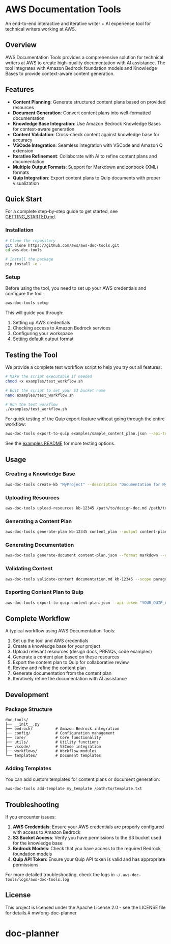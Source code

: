 # AWS Documentation Tools

An end-to-end interactive and iterative writer + AI experience tool for technical writers working at AWS.

## Overview

AWS Documentation Tools provides a comprehensive solution for technical writers at AWS to create high-quality documentation with AI assistance. The tool integrates with Amazon Bedrock foundation models and Knowledge Bases to provide context-aware content generation.

## Features

- **Content Planning**: Generate structured content plans based on provided resources
- **Document Generation**: Convert content plans into well-formatted documentation
- **Knowledge Base Integration**: Use Amazon Bedrock Knowledge Bases for context-aware generation
- **Content Validation**: Cross-check content against knowledge base for accuracy
- **VSCode Integration**: Seamless integration with VSCode and Amazon Q extension
- **Iterative Refinement**: Collaborate with AI to refine content plans and documentation
- **Multiple Output Formats**: Support for Markdown and zonbook (XML) formats
- **Quip Integration**: Export content plans to Quip documents with proper visualization

## Quick Start

For a complete step-by-step guide to get started, see [GETTING_STARTED.md](GETTING_STARTED.md).

### Installation

```bash
# Clone the repository
git clone https://github.com/aws/aws-doc-tools.git
cd aws-doc-tools

# Install the package
pip install -e .
```

### Setup

Before using the tool, you need to set up your AWS credentials and configure the tool:

```bash
aws-doc-tools setup
```

This will guide you through:
1. Setting up AWS credentials
2. Checking access to Amazon Bedrock services
3. Configuring your workspace
4. Setting default output format

## Testing the Tool

We provide a complete test workflow script to help you try out all features:

```bash
# Make the script executable if needed
chmod +x examples/test_workflow.sh

# Edit the script to set your S3 bucket name
nano examples/test_workflow.sh

# Run the test workflow
./examples/test_workflow.sh
```

For quick testing of the Quip export feature without going through the entire workflow:

```bash
aws-doc-tools export-to-quip examples/sample_content_plan.json --api-token "YOUR_QUIP_API_TOKEN"
```

See the [examples README](examples/README.md) for more testing options.

## Usage

### Creating a Knowledge Base

```bash
aws-doc-tools create-kb "MyProject" --description "Documentation for MyProject" --bucket "my-kb-bucket"
```

### Uploading Resources

```bash
aws-doc-tools upload-resources kb-12345 /path/to/design-doc.md /path/to/api-spec.yaml
```

### Generating a Content Plan

```bash
aws-doc-tools generate-plan kb-12345 content_plan --output content-plan.json
```

### Generating Documentation

```bash
aws-doc-tools generate-document content-plan.json --format markdown --output documentation.md
```

### Validating Content

```bash
aws-doc-tools validate-content documentation.md kb-12345 --scope paragraph --report validation-report.md
```

### Exporting Content Plan to Quip

```bash
aws-doc-tools export-to-quip content-plan.json --api-token "YOUR_QUIP_API_TOKEN" --folder-id "QUIP_FOLDER_ID"
```

## Complete Workflow

A typical workflow using AWS Documentation Tools:

1. Set up the tool and AWS credentials
2. Create a knowledge base for your project
3. Upload relevant resources (design docs, PRFAQs, code examples)
4. Generate a content plan based on these resources
5. Export the content plan to Quip for collaborative review
6. Review and refine the content plan
7. Generate documentation from the content plan
8. Iteratively refine the documentation with AI assistance

## Development

### Package Structure

```
doc_tools/
├── __init__.py
├── bedrock/          # Amazon Bedrock integration
├── config/           # Configuration management
├── core/             # Core functionality
├── utils/            # Utility functions
├── vscode/           # VSCode integration
├── workflows/        # Workflow modules
└── templates/        # Document templates
```

### Adding Templates

You can add custom templates for content plans or document generation:

```bash
aws-doc-tools add-template my_template /path/to/template.txt
```

## Troubleshooting

If you encounter issues:

1. **AWS Credentials**: Ensure your AWS credentials are properly configured with access to Amazon Bedrock
2. **S3 Bucket Access**: Verify you have permissions to the S3 bucket used for the knowledge base
3. **Bedrock Models**: Check that you have access to the required Bedrock foundation models
4. **Quip API Token**: Ensure your Quip API token is valid and has appropriate permissions

For more detailed troubleshooting, check the logs in `~/.aws-doc-tools/logs/aws-doc-tools.log`

## License

This project is licensed under the Apache License 2.0 - see the LICENSE file for details.# mwfong-doc-planner
# doc-planner

